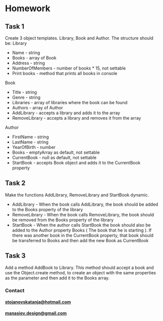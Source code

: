 # Homework
## Task 1
Create 3 object templates. Library, Book and Author. The structure should be:
Library
* Name - string
* Books - array of Book
* Address - string
* NumberOfMembers - number of books * 15, not settable
* Print books - method that prints all books in console

Book
* Title - string
* Genre - string
* Libraries - array of libraries where the book can be found
* Authors - array of Author
* AddLibrary - accepts a library and adds it to the array
* RemoveLibrary - accepts a library and removes it from the array

Author
* FirstName - string
* LastName - string
* YearOfBirth - number
* Books - emptyArray as default, not settable
* CurrentBook - null as default, not settable
* StartBook - accepts Book object and adds it to the CurrentBook property

## Task 2
Make the functions AddLibrary, RemoveLibrary and StartBook dynamic.
* AddLibrary - When the book calls AddLibrary, the book should be added to the Books property of the library
* RemoveLibrary - When the book calls RemoveLibrary, the book should be removed from the Books property of the library
* StartBook - When the author calls StartBook the book should also be added to the Author property Books ( The book that he is starting ). If there was another book in the CurrentBook property, that book should be transferred to Books and then add the new Book as CurrentBook

## Task 3
Add a method AddBook to Library. This method should accept a book and use the Object.create method, to create an object
with the same properties as the parameter and then add it to the Books array.

### Contact
#### stojanovskatanja@hotmail.com
#### manasiev.design@gmail.com